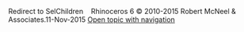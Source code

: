 ---
---

Redirect to SelChildren&#160;
&#160;
Rhinoceros 6 © 2010-2015 Robert McNeel &amp; Associates.11-Nov-2015
 [Open topic with navigation](selchildren.html) 

